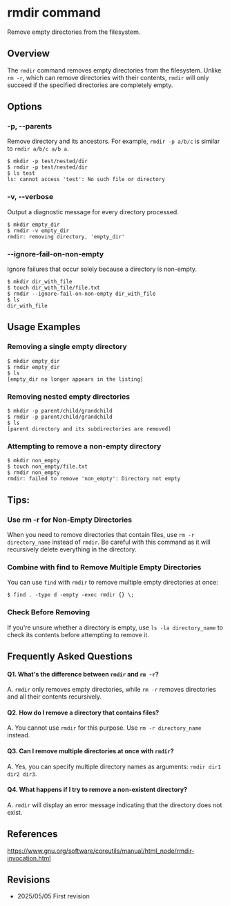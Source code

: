 # rmdir command

Remove empty directories from the filesystem.

## Overview

The `rmdir` command removes empty directories from the filesystem. Unlike `rm -r`, which can remove directories with their contents, `rmdir` will only succeed if the specified directories are completely empty.

## Options

### **-p, --parents**

Remove directory and its ancestors. For example, `rmdir -p a/b/c` is similar to `rmdir a/b/c a/b a`.

```console
$ mkdir -p test/nested/dir
$ rmdir -p test/nested/dir
$ ls test
ls: cannot access 'test': No such file or directory
```

### **-v, --verbose**

Output a diagnostic message for every directory processed.

```console
$ mkdir empty_dir
$ rmdir -v empty_dir
rmdir: removing directory, 'empty_dir'
```

### **--ignore-fail-on-non-empty**

Ignore failures that occur solely because a directory is non-empty.

```console
$ mkdir dir_with_file
$ touch dir_with_file/file.txt
$ rmdir --ignore-fail-on-non-empty dir_with_file
$ ls
dir_with_file
```

## Usage Examples

### Removing a single empty directory

```console
$ mkdir empty_dir
$ rmdir empty_dir
$ ls
[empty_dir no longer appears in the listing]
```

### Removing nested empty directories

```console
$ mkdir -p parent/child/grandchild
$ rmdir -p parent/child/grandchild
$ ls
[parent directory and its subdirectories are removed]
```

### Attempting to remove a non-empty directory

```console
$ mkdir non_empty
$ touch non_empty/file.txt
$ rmdir non_empty
rmdir: failed to remove 'non_empty': Directory not empty
```

## Tips:

### Use rm -r for Non-Empty Directories

When you need to remove directories that contain files, use `rm -r directory_name` instead of `rmdir`. Be careful with this command as it will recursively delete everything in the directory.

### Combine with find to Remove Multiple Empty Directories

You can use `find` with `rmdir` to remove multiple empty directories at once:
```console
$ find . -type d -empty -exec rmdir {} \;
```

### Check Before Removing

If you're unsure whether a directory is empty, use `ls -la directory_name` to check its contents before attempting to remove it.

## Frequently Asked Questions

#### Q1. What's the difference between `rmdir` and `rm -r`?
A. `rmdir` only removes empty directories, while `rm -r` removes directories and all their contents recursively.

#### Q2. How do I remove a directory that contains files?
A. You cannot use `rmdir` for this purpose. Use `rm -r directory_name` instead.

#### Q3. Can I remove multiple directories at once with `rmdir`?
A. Yes, you can specify multiple directory names as arguments: `rmdir dir1 dir2 dir3`.

#### Q4. What happens if I try to remove a non-existent directory?
A. `rmdir` will display an error message indicating that the directory does not exist.

## References

https://www.gnu.org/software/coreutils/manual/html_node/rmdir-invocation.html

## Revisions

- 2025/05/05 First revision